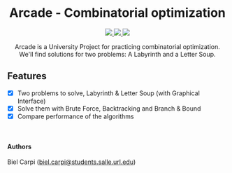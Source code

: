 <h1 align="center">Arcade - Combinatorial optimization</h1>

<p align="center">
  <a href="https://www.java.com">
    <img src="https://img.shields.io/badge/Java-17-red.svg">
  </a>
  <a href="https://github.com/hexstorm9/AgeRoyale/tree/develop">
    <img src="https://img.shields.io/badge/Development Stage-blue.svg">
  </a>
    <a href="https://opensource.org/licenses/BSD-3-Clause">
    <img src="https://img.shields.io/badge/Open%20Source-%E2%9D%A4-brightgreen.svg">
  </a>
</p>

<p align="center">
    Arcade is a University Project for practicing combinatorial optimization. We'll find solutions for two problems: A Labyrinth and a Letter Soup.
</p>


## Features
- [x] Two problems to solve, Labyrinth & Letter Soup (with Graphical Interface)
- [x] Solve them with Brute Force, Backtracking and Branch & Bound
- [x] Compare performance of the algorithms

<br>

#### Authors
Biel Carpi (biel.carpi@students.salle.url.edu)